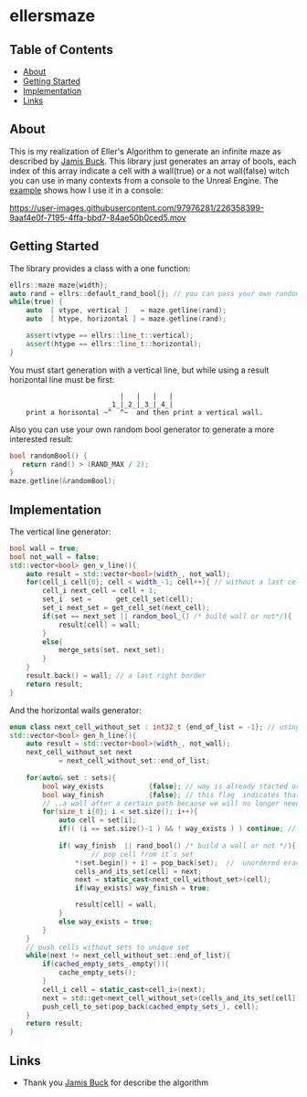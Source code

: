 # ellersmaze
## Table of Contents

- [About](#about)
- [Getting Started](#getting_started)
- [Implementation](#implementation)
- [Links](#links)

## About <a name = "about"></a>
This is my realization of Eller's Algorithm to generate an infinite maze as described by [Jamis Buck](https://weblog.jamisbuck.org/2010/12/29/maze-generation-eller-s-algorithm).
This library just generates an array of bools, each index of this array indicate a cell with a wall(true) or a not wall(false) witch you can use in many contexts from a console to the Unreal Engine. The [example](https://github.com/autogalkin/ellersmaze/blob/master/example/main.cpp) shows how I use it in a console:


https://user-images.githubusercontent.com/97976281/226358399-9aaf4e0f-7195-4ffa-bbd7-84ae50b0ced5.mov


## Getting Started <a name = "getting_started"></a>

The library provides a class with a one function:
```cpp
ellrs::maze maze{width};
auto rand = ellrs::default_rand_bool{}; // you can pass your own random bool generator
while(true) {
    auto  [ vtype, vertical ]   = maze.getline(rand);
    auto  [ htype, horizontal ] = maze.getline(rand);

    assert(vtype == ellrs::line_t::vertical);
    assert(htype == ellrs::line_t::horizontal);
}
```

You must start generation with a vertical line, but while using a result horizontal line must be first:
```
                           |   |   |   |
                        _1_|_2_|_3_|_4_|
    print a horisontal ~^  ^~  and then print a vertical wall.
```

Also you can use your own random bool generator to generate a more interested result:
```cpp
bool randomBool() {
   return rand() > (RAND_MAX / 2);
}
maze.getline(&randomBool);

```
## Implementation <a name = "implementation"></a>
The vertical line generator:
```cpp
bool wall = true;
bool not_wall = false;
std::vector<bool> gen_v_line(){
    auto result = std::vector<bool>(width_, not_wall);
    for(cell_i cell{0}; cell < width_-1; cell++){ // without a last cell
        cell_i next_cell = cell + 1;
        set_i  set =      get_cell_set(cell);
        set_i next_set = get_cell_set(next_cell);
        if(set == next_set || random_bool_() /* build wall or not*/){
            result[cell] = wall;
        }
        else{
            merge_sets(set, next_set);
        }
    }
    result.back() = wall; // a last right border
    return result;
}
```
And the horizontal walls generator:
```cpp
enum class next_cell_without_set : int32_t {end_of_list = -1}; // using to find changed cells
std::vector<bool> gen_h_line(){   
    auto result = std::vector<bool>(width_, not_wall);
    next_cell_without_set next 
            = next_cell_without_set::end_of_list;
            
    for(auto& set : sets){
        bool way_exists           {false}; // way is already started or not
        bool way_finish           {false}; // this flag  indicates that we have built ..
        // ..a wall after a certain path because we will no longer need another path
        for(size_t i{0}; i < set.size(); i++){
            auto cell = set[i];
            if(( (i == set.size()-1 ) && ! way_exists ) ) continue; // keep guaranteed way
        
            if( way_finish  || rand_bool() /* build a wall or not */){
                    // pop cell from it`s set
                *(set.begin() + i) = pop_back(set);  //  unordered erace 
                cells_and_its_set[cell] = next;
                next = static_cast<next_cell_without_set>(cell);
                if(way_exists) way_finish = true;

                result[cell] = wall;
            }
            else way_exists = true;
        }
    }
    // push cells without sets to unique set
    while(next != next_cell_without_set::end_of_list){
        if(cached_empty_sets_.empty()){
            cache_empty_sets();
        }
        cell_i cell = static_cast<cell_i>(next);
        next = std::get<next_cell_without_set>(cells_and_its_set[cell]) ;
        push_cell_to_set(pop_back(cached_empty_sets_), cell);
    }
    return result;
}
```
## Links <a name = "links"></a>
- Thank you [Jamis Buck](https://weblog.jamisbuck.org/2010/12/29/maze-generation-eller-s-algorithm) for describe the algorithm
